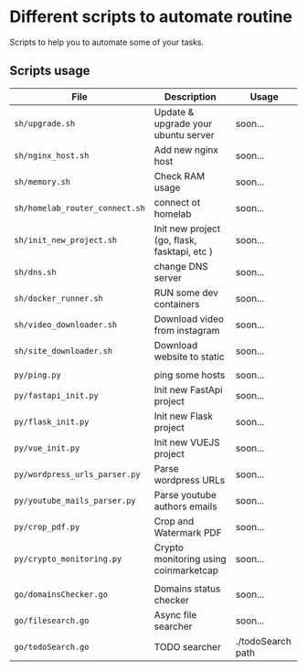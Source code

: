# Different scripts to automate routine

Scripts to help you to automate some of your tasks.

## Scripts usage

| File | Description                    | Usage |
| ------------- | ------------------------------ | ---------|
| `sh/upgrade.sh`   | Update & upgrade your ubuntu server     |soon...|
| `sh/nginx_host.sh`   | Add new nginx host|soon...|
| `sh/memory.sh`   | Check RAM usage |soon...|
| `sh/homelab_router_connect.sh`   | connect ot homelab |soon...|
| `sh/init_new_project.sh`   | Init new project (go, flask, fasktapi, etc ) |soon...|
| `sh/dns.sh`   | change DNS server |soon...|
| `sh/docker_runner.sh`   | RUN some dev containers |soon...|
| `sh/video_downloader.sh`      | Download video from instagram       |soon...|
| `sh/site_downloader.sh`   | Download website to static |soon...|
||||
| `py/ping.py`   | ping some hosts |soon...|
| `py/fastapi_init.py`   | Init new FastApi project |soon...|
| `py/flask_init.py`   | Init new Flask project |soon...|
| `py/vue_init.py`   | Init new VUEJS project |soon...|
| `py/wordpress_urls_parser.py`   | Parse wordpress URLs |soon...|
| `py/youtube_mails_parser.py`   | Parse youtube authors emails |soon...|
| `py/crop_pdf.py`   | Crop and Watermark PDF |soon...|
| `py/crypto_monitoring.py`   | Crypto monitoring using coinmarketcap|soon...|
||||
| `go/domainsChecker.go`   | Domains status checker |soon...|
| `go/filesearch.go`   | Async file searcher |soon...|
| `go/todoSearch.go`   | TODO searcher |./todoSearch path|
